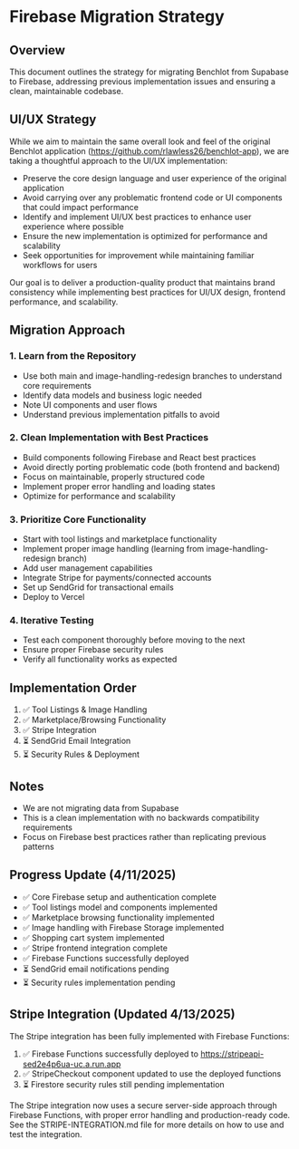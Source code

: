 # Firebase Migration Strategy

## Overview
This document outlines the strategy for migrating Benchlot from Supabase to Firebase, addressing previous implementation issues and ensuring a clean, maintainable codebase.

## UI/UX Strategy
While we aim to maintain the same overall look and feel of the original Benchlot application (https://github.com/rlawless26/benchlot-app), we are taking a thoughtful approach to the UI/UX implementation:

- Preserve the core design language and user experience of the original application
- Avoid carrying over any problematic frontend code or UI components that could impact performance
- Identify and implement UI/UX best practices to enhance user experience where possible
- Ensure the new implementation is optimized for performance and scalability
- Seek opportunities for improvement while maintaining familiar workflows for users

Our goal is to deliver a production-quality product that maintains brand consistency while implementing best practices for UI/UX design, frontend performance, and scalability.

## Migration Approach

### 1. Learn from the Repository
- Use both main and image-handling-redesign branches to understand core requirements
- Identify data models and business logic needed
- Note UI components and user flows
- Understand previous implementation pitfalls to avoid

### 2. Clean Implementation with Best Practices
- Build components following Firebase and React best practices
- Avoid directly porting problematic code (both frontend and backend)
- Focus on maintainable, properly structured code
- Implement proper error handling and loading states
- Optimize for performance and scalability

### 3. Prioritize Core Functionality
- Start with tool listings and marketplace functionality
- Implement proper image handling (learning from image-handling-redesign branch)
- Add user management capabilities
- Integrate Stripe for payments/connected accounts
- Set up SendGrid for transactional emails
- Deploy to Vercel

### 4. Iterative Testing
- Test each component thoroughly before moving to the next
- Ensure proper Firebase security rules
- Verify all functionality works as expected

## Implementation Order
1. ✅ Tool Listings & Image Handling
2. ✅ Marketplace/Browsing Functionality
3. ✅ Stripe Integration
4. ⏳ SendGrid Email Integration
5. ⏳ Security Rules & Deployment

## Notes
- We are not migrating data from Supabase
- This is a clean implementation with no backwards compatibility requirements
- Focus on Firebase best practices rather than replicating previous patterns

## Progress Update (4/11/2025)
- ✅ Core Firebase setup and authentication complete
- ✅ Tool listings model and components implemented
- ✅ Marketplace browsing functionality implemented
- ✅ Image handling with Firebase Storage implemented
- ✅ Shopping cart system implemented
- ✅ Stripe frontend integration complete
- ✅ Firebase Functions successfully deployed
- ⏳ SendGrid email notifications pending
- ⏳ Security rules implementation pending

## Stripe Integration (Updated 4/13/2025)
The Stripe integration has been fully implemented with Firebase Functions:

1. ✅ Firebase Functions successfully deployed to https://stripeapi-sed2e4p6ua-uc.a.run.app
2. ✅ StripeCheckout component updated to use the deployed functions
3. ⏳ Firestore security rules still pending implementation

The Stripe integration now uses a secure server-side approach through Firebase Functions, with proper error handling and production-ready code. See the STRIPE-INTEGRATION.md file for more details on how to use and test the integration.